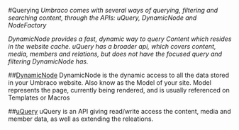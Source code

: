 #Querying
_Umbraco comes with several ways of querying, filtering and searching content, through the APIs: uQuery, DynamicNode and NodeFactory_ 

_DynamicNode provides a fast, dynamic way to query Content which resides in the website cache. uQuery has a broader api, which covers content, media, members and relations, but does not have the focused query and filtering DynamicNode has._

##[DynamicNode](DynamicNode/index.md)
DynamicNode is the dynamic access to all the data stored in your Umbraco website. Also know as the Model of your site.
Model represents the page, currently being rendered, and is usually referenced on Templates or Macros

##[uQuery](uQuery/index.md)
uQuery is an API giving read/write access the content, media and member data, as well as extending the releations.
